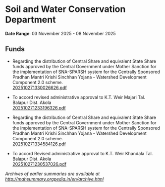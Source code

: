 # Soil and Water Conservation Department

**Date Range**: 03 November 2025 - 08 November 2025


## Funds
- Regarding the distribution of Central Share and equivalent State Share funds approved by the Central Government under Mother Sanction for the implementation of SNA-SPARSH system for the Centrally Sponsored Pradhan Mantri Krishi Sinchhan Yojana - Watershed Development Component 2.0 scheme.\
  [202510271330026626.pdf](https://gr.maharashtra.gov.in/Site/Upload/Government%20Resolutions/English/202510271330026626.pdf)

- To accord revised administrative approval to K.T. Weir Majari Tal. Balapur Dist. Akola\
  [202510271233196326.pdf](https://gr.maharashtra.gov.in/Site/Upload/Government%20Resolutions/English/202510271233196326.pdf)

- Regarding the distribution of Central Share and equivalent State Share funds approved by the Central Government under Mother Sanction for the implementation of SNA-SPARSH system for the Centrally Sponsored Pradhan Mantri Krishi Sinchhan Yojana - Watershed Development Component 2.0 scheme.\
  [202510271334584126.pdf](https://gr.maharashtra.gov.in/Site/Upload/Government%20Resolutions/English/202510271334584126.pdf)

- To accord Revised administrative approval to K.T. Weir Khandala Tal. Balapur Dist. Akola\
  [202510271230537026.pdf](https://gr.maharashtra.gov.in/Site/Upload/Government%20Resolutions/English/202510271230537026.pdf)


*Archives of earlier summaries are available at http://mahsummary.orgpedia.in/en/archive.html*